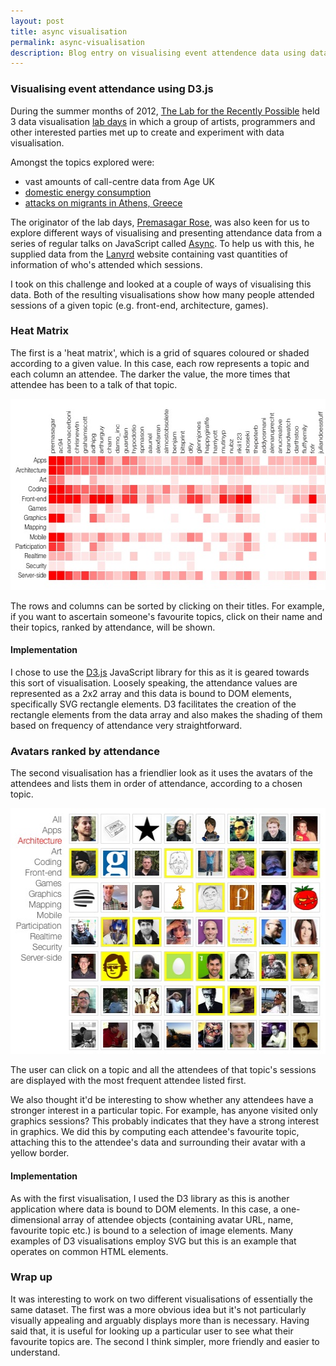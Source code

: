 ```yaml
---
layout: post
title: async visualisation
permalink: async-visualisation
description: Blog entry on visualising event attendence data using data visualisation library D3.js
---
```

<h3>Visualising event attendance using D3.js</h3>

<p>During the summer months of 2012, <a href="http://l4rp.com">The Lab for the Recently Possible</a> held 3 data visualisation <a href="http://l4rp.com/datavizlab/">lab days</a> in which a group of artists, programmers and other interested parties met up to create and experiment with data visualisation.</p>

<p>Amongst the topics explored were:</p>
<ul>
	<li>vast amounts of call-centre data from Age UK</li>
	<li><a href="http://dharmafly.com/energy-visualisation">domestic energy consumption</a></li>
	<li><a href="http://dharmafly.com/athens-dataviz">attacks on migrants in Athens, Greece</a></li>
</ul>
<p>The originator of the lab days, <a href="http://premasagar.com/">Premasagar Rose</a>, was also keen for us to explore different ways of visualising and presenting attendance data from a series of regular talks on JavaScript called <a href="http://asyncjs.com">Async</a>. To help us with this, he supplied data from the <a href="http://lanyrd.com/2013/asyncjs-d3/">Lanyrd</a> website containing vast quantities of information of who's attended which sessions.</p>

<p>I took on this challenge and looked at a couple of ways of visualising this data. Both of the resulting visualisations show how many people attended sessions of a given topic (e.g. front-end, architecture, games).</p>

<h3>Heat Matrix</h3>
<p>The first is a 'heat matrix', which is a grid of squares coloured or shaded according to a given value. In this case, each row represents a topic and each column an attendee. The darker the value, the more times that attendee has been to a talk of that topic.</p>

<a href="http://static.dharmafly.com/asyncjs-attendee-matrix/"><img title="Async Category-Attendence Matrix" src="/img/Async-Category-Attendence-Matrix1.jpg" alt="Async Category-Attendence Matrix" width="593" height="306" /></a>

<p>The rows and columns can be sorted by clicking on their titles. For example, if you want to ascertain someone's favourite topics, click on their name and their topics, ranked by attendance, will be shown.</p>

<h4>Implementation</h4>
<p>I chose to use the <a href="http://d3js.org">D3.js</a> JavaScript library for this as it is geared towards this sort of visualisation. Loosely speaking, the attendance values are represented as a 2x2 array and this data is bound to DOM elements, specifically SVG rectangle elements. D3 facilitates the creation of the rectangle elements from the data array and also makes the shading of them based on frequency of attendance very straightforward.</p>

<h3>Avatars ranked by attendance</h3>
<p>The second visualisation has a friendlier look as it uses the avatars of the attendees and lists them in order of attendance, according to a chosen topic.</p>

<a href="http://static.dharmafly.com/asyncjs-attendee-categories/"><img title="Async Categorised Attendence" src="/img/Async-Categorised-Attendence.jpg" alt="" width="517" height="393" /></a>

<p>The user can click on a topic and all the attendees of that topic's sessions are displayed with the most frequent attendee listed first.</p>

<p>We also thought it'd be interesting to show whether any attendees have a stronger interest in a particular topic. For example, has anyone visited only graphics sessions? This probably indicates that they have a strong interest in graphics. We did this by computing each attendee's favourite topic, attaching this to the attendee's data and surrounding their avatar with a yellow border.</p>

<h4>Implementation</h4>
<p>As with the first visualisation, I used the D3 library as this is another application where data is bound to DOM elements. In this case, a one-dimensional array of attendee objects (containing avatar URL, name, favourite topic etc.) is bound to a selection of image elements. Many examples of D3 visualisations employ SVG but this is an example that operates on common HTML elements.</p>

<h3>Wrap up</h3>
<p>It was interesting to work on two different visualisations of essentially the same dataset. The first was a more obvious idea but it's not particularly visually appealing and arguably displays more than is necessary. Having said that, it is useful for looking up a particular user to see what their favourite topics are. The second I think simpler, more friendly and easier to understand.</p>